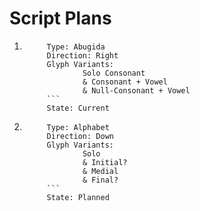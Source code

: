 # Script Plans
1. ```
        Type: Abugida
        Direction: Right
        Glyph Variants:
                Solo Consonant
                & Consonant + Vowel
                & Null-Consonant + Vowel
        ```
        State: Current
1. ```
        Type: Alphabet
        Direction: Down
        Glyph Variants:
                Solo
                & Initial?
                & Medial
                & Final?
        ```
        State: Planned